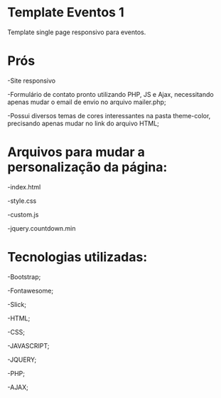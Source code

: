 # Template Eventos 1

Template single page responsivo para eventos.

# Prós 

-Site responsivo 

-Formulário de contato pronto utilizando PHP, JS e Ajax, necessitando apenas mudar o email de envio no arquivo mailer.php; 

-Possui diversos temas de cores interessantes na pasta theme-color, precisando apenas mudar no link do arquivo HTML;


# Arquivos para mudar a personalização da página:

-index.html 

-style.css 

-custom.js 

-jquery.countdown.min


# Tecnologias utilizadas: 

-Bootstrap;

-Fontawesome; 

-Slick; 

-HTML;

-CSS;

-JAVASCRIPT;

-JQUERY;

-PHP;

-AJAX;


